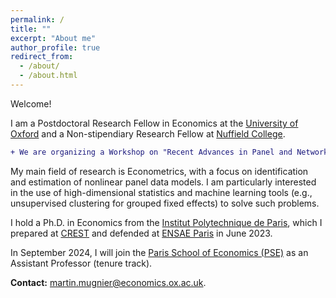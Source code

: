 ```yaml
---
permalink: /
title: ""
excerpt: "About me"
author_profile: true
redirect_from: 
  - /about/
  - /about.html
---
```


Welcome!

I am a Postdoctoral Research Fellow in Economics at the [University of Oxford](https://www.ox.ac.uk/) and a Non-stipendiary Research Fellow at [Nuffield College](https://www.nuffield.ox.ac.uk/).

```diff
+ We are organizing a Workshop on "Recent Advances in Panel and Network Data" in Oxford, 10-11 June 2024. If you are interested in presenting, then submit your abstract by Feb 11 to MetricsWorkshop@nuffield.ox.ac.uk. More details [here](https://users.ox.ac.uk/~econ0610/PANEDA/Workshop2024/workshop2024.html).
```

My main field of research is Econometrics, with a focus on identification and estimation of nonlinear panel data models. I am particularly interested in the use of high-dimensional statistics and machine learning tools (e.g., unsupervised clustering for grouped fixed effects) to solve such problems. 

I hold a Ph.D. in Economics from the [Institut Polytechnique de Paris](https://www.ip-paris.fr/), which I prepared at [CREST](http://crest.science/) and defended at [ENSAE Paris](https://www.ensae.fr/) in June 2023.

In September 2024, I will join the <a href="https://www.parisschoolofeconomics.eu/en/about/">Paris School of Economics (PSE)</a> as an Assistant Professor (tenure track).

**Contact:** [martin.mugnier@economics.ox.ac.uk](mailto:martin.mugnier@economics.ox.ac.uk).
